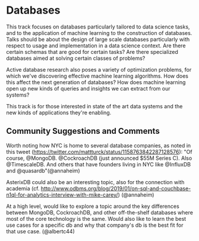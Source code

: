 # Databases

This track focuses on databases particularly tailored to data science
tasks, and to the application of machine learning to the construction
of databases. Talks should be about the design of large scale
databases particularly with respect to usage and implementation in a
data science context. Are there certain schemas that are good for
certain tasks? Are there specialized databases aimed at solving
certain classes of problems?

Active database research also poses a variety of optimization
problems, for which we've discovering effective machine learning
algorithms. How does this affect the next generation of databases? How
does machine learning open up new kinds of queries and insights we can
extract from our systems?

This track is for those interested in state of the art data systems
and the new kinds of applications they're enabling.

## Community Suggestions and Comments

Worth noting how NYC is home to several database companies, as noted in this tweet (https://twitter.com/mattturck/status/1158763842287128576): "Of course, @MongoDB. @CockroachDB (just announced $55M Series C). Also @TimescaleDB. And others that have founders living in NYC like @InfluxDB and @quasardb"(@annaheim)

AsterixDB could also be an interesting topic, also for the connection with academia (cf. http://www.odbms.org/blog/2019/01/on-sql-and-couchbase-n1ql-for-analytics-interview-with-mike-carey/) (@annaheim)

At a high level, would like to explore a topic around the key differences between MongoDB, CockroachDB, and other off-the-shelf databases where most of the core technology is the same. Would also like to learn the best use cases for a specific db and why that company's db is the best fit for that use case. (@albertc44)
